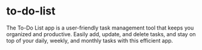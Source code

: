 # to-do-list
The To-Do List app is a user-friendly task management tool that keeps you organized and productive. Easily add, update, and delete tasks, and stay on top of your daily, weekly, and monthly tasks with this efficient app.
